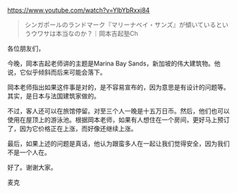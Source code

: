 https://www.youtube.com/watch?v=YlbYbRxxj84

> シンガポールのランドマーク『マリーナベイ・サンズ』が傾いているというウワサは本当なのか？｜岡本吉起塾Ch

各位朋友们，

今晚，岡本吉起老师讲的主题是Marina Bay Sands，新加坡的伟大建筑物。他说，它似乎倾斜而后来可能会落下。

岡本老师指出如果这件事是对的，是不容易宣布的，因为意思是有设计的问题等。其实，是日本与法国建筑家做的。

不过，客人还可以在旅馆停留。对至三个人一晚是十五万日币。然后，他们也可以使用在屋顶上的游泳池。根据岡本老师，如果有人想住在一个房间，更好马上预订了，因为它价格正在上涨，而好像还继续上涨。

最后，如果上述的问题是真话，他认为跟蛮多人在一起让我们觉得安全，因为我们不是一个人在。

好了。谢谢大家。

麦克
